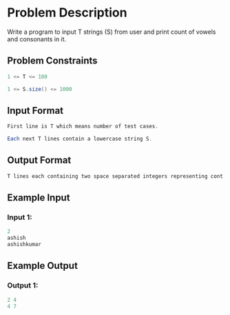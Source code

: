 # Problem Description
Write a program to input T strings (S) from user and print count of vowels and consonants in it.



## Problem Constraints

```java
1 <= T <= 100

1 <= S.size() <= 1000
```


## Input Format
```java
First line is T which means number of test cases.

Each next T lines contain a lowercase string S.
```


## Output Format
```java
T lines each containing two space separated integers representing cont of vowels and consonants in input string.
```


## Example Input
### Input 1:
```java
2
ashish
ashishkumar
```

## Example Output
### Output 1:

```java
2 4
4 7
```